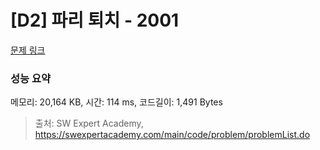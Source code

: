 # [D2] 파리 퇴치 - 2001 

[문제 링크](https://swexpertacademy.com/main/code/problem/problemDetail.do?contestProbId=AV5PzOCKAigDFAUq) 

### 성능 요약

메모리: 20,164 KB, 시간: 114 ms, 코드길이: 1,491 Bytes



> 출처: SW Expert Academy, https://swexpertacademy.com/main/code/problem/problemList.do